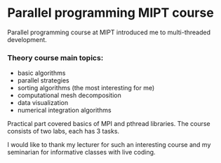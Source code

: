 # Parallel programming MIPT course

Parallel programming course at MIPT introduced me to multi-threaded development.

### Theory course main topics:
- basic algorithms
- parallel strategies
- sorting algorithms (the most interesting for me)
- computational mesh decomposition
- data visualization
- numerical integration algorithms

Practical part covered basics of MPI and pthread libraries. The course consists of two labs, each has 3 tasks.

I would like to thank my lecturer for such an interesting course and my seminarian for informative classes with live coding.
